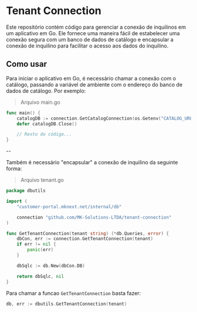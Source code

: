 # Tenant Connection

Este repositório contém código para gerenciar a conexão de inquilinos em um 
aplicativo em Go. Ele fornece uma maneira fácil de estabelecer uma conexão 
segura com um banco de dados de catálogo e encapsular a conexão de inquilino 
para facilitar o acesso aos dados do inquilino.

## Como usar

Para iniciar o aplicativo em Go, é necessário chamar a conexão com o catálogo, 
passando a variável de ambiente com o endereço do banco de dados de catálogo. 
Por exemplo:

> Arquivo main.go

```go
func main() {
	catalogDB := connection.GetCatalogConnection(os.Getenv("CATALOG_URL"))
	defer catalogDB.Close()

	// Resto do código...
}
```

--

Também é necessário "encapsular" a conexão de inquilino da seguinte forma:

> Arquivo tenant.go

```go
package dbutils

import (
	"customer-portal.mknext.net/internal/db"

	connection "github.com/MK-Solutions-LTDA/tenant-connection"
)

func GetTenantConnection(tenant string) (*db.Queries, error) {
	dbCon, err := connection.GetTenantConnection(tenant)
	if err != nil {
		panic(err)
	}

	dbSqlc := db.New(dbCon.DB)

	return dbSqlc, nil
}
```

Para chamar a funcao `GetTenantConnection` basta fazer:

```go
db, err := dbutils.GetTenantConnection(tenant)
```